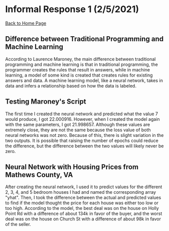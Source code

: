 # Informal Response 1 (2/5/2021)

[Back to Home Page](https://jeremy-swack.github.io/applied-machine-learning/)

## Difference between Traditional Programming and Machine Learning

According to Laurence Maroney, the main difference between traditional programming and machine learning is that in traditional programming, the programmer creates the rules that result in answers, while in machine learning, a model of some kind is created that creates rules for existing answers and data. A machine learning model, like a neural network, takes in data and infers a relationship based on how the data is labeled. 

## Testing Maroney's Script

The first time I created the neural network and predicted what the value 7 would produce, I got 22.000916. However, when I created the model again with the same parameters, I got 21.998657. Although these values are extremely close, they are not the same because the loss value of both neural networks was not zero. Because of this, there is slight variation in the two outputs. It is possible that raising the number of epochs could reduce the difference, but the difference between the two values will likely never be zero.

## Neural Network with Housing Prices from Mathews County, VA

After creating the neural network, I used it to predict values for the different 2, 3, 4, and 5 bedroom houses I had and named the corresponding array "yhat". Then, I took the difference between the actual and predicted values to find if the model thought the price for each house was either too low or too high. According to the model, the best deal was on the house on Holly Point Rd with a difference of about 134k in favor of the buyer, and the worst deal was on the house on Church St with a difference of about 98k in favor of the seller. 
